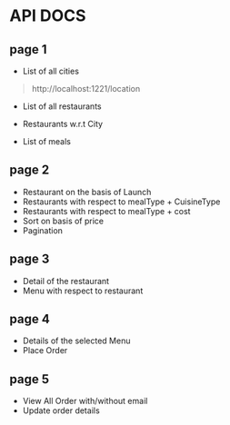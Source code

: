 # API DOCS

## page 1

* List of all cities

> http://localhost:1221/location

* List of all restaurants

* Restaurants w.r.t City

* List of meals

## page 2

* Restaurant on the basis of Launch
* Restaurants with respect to mealType + CuisineType
* Restaurants with respect to mealType + cost
* Sort on basis of price
* Pagination

## page 3

* Detail of the restaurant
* Menu with respect to restaurant

## page 4

* Details of the selected Menu
* Place Order

## page 5

* View All Order with/without email
* Update order details
